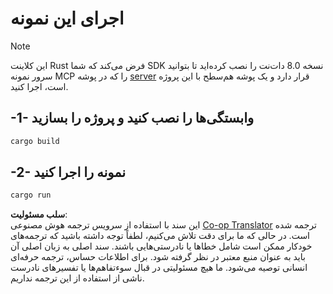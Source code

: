 <!--
CO_OP_TRANSLATOR_METADATA:
{
  "original_hash": "e3813a6ea19657d0cff0c2d1a1ffd324",
  "translation_date": "2025-08-11T12:03:52+00:00",
  "source_file": "03-GettingStarted/02-client/solution/rust/README.md",
  "language_code": "fa"
}
-->
# اجرای این نمونه

> [!NOTE]
> این کلاینت Rust فرض می‌کند که شما SDK نسخه 8.0 دات‌نت را نصب کرده‌اید تا بتوانید سرور نمونه MCP را که در پوشه [server](../../../../../../03-GettingStarted/02-client/solution/server) قرار دارد و یک پوشه هم‌سطح با این پروژه است، اجرا کنید.

## -1- وابستگی‌ها را نصب کنید و پروژه را بسازید

```bash
cargo build
```

## -2- نمونه را اجرا کنید

```bash
cargo run
```

**سلب مسئولیت**:  
این سند با استفاده از سرویس ترجمه هوش مصنوعی [Co-op Translator](https://github.com/Azure/co-op-translator) ترجمه شده است. در حالی که ما برای دقت تلاش می‌کنیم، لطفاً توجه داشته باشید که ترجمه‌های خودکار ممکن است شامل خطاها یا نادرستی‌هایی باشند. سند اصلی به زبان اصلی آن باید به عنوان منبع معتبر در نظر گرفته شود. برای اطلاعات حساس، ترجمه حرفه‌ای انسانی توصیه می‌شود. ما هیچ مسئولیتی در قبال سوءتفاهم‌ها یا تفسیرهای نادرست ناشی از استفاده از این ترجمه نداریم.